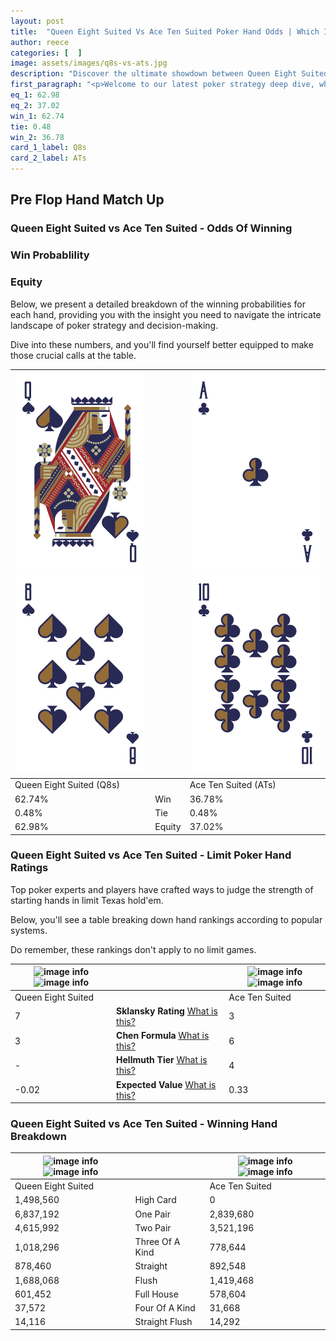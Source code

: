 ```yaml
---
layout: post
title:  "Queen Eight Suited Vs Ace Ten Suited Poker Hand Odds | Which Is The Better Hand In Poker? A Complete Guide"
author: reece
categories: [  ]
image: assets/images/q8s-vs-ats.jpg
description: "Discover the ultimate showdown between Queen Eight Suited and Ace Ten Suited in poker! Uncover the odds, strategies, and scenarios where one hand triumphs over the other. Get ready to up your poker game with this thrilling analysis."
first_paragraph: "<p>Welcome to our latest poker strategy deep dive, where we're pitting two distinct hands against each other in a high-stakes showdown: Queen Eight Suited vs Ace Ten Suited.</p><p>In the dynamic world of poker, every decision counts, and knowing which hand holds the upper hand is key to your success at the table.</p><p>In this article, we'll dissect these two hands, explore the scenarios where one dominates the other, and equip you with the knowledge to make strategic choices that can tip the odds in your favor.</p><p>Get ready to unravel the intriguing dynamics of these poker hands and elevate your game to new heights.</p>"
eq_1: 62.98
eq_2: 37.02
win_1: 62.74
tie: 0.48
win_2: 36.78
card_1_label: Q8s
card_2_label: ATs
---
```




[comment]: # (sp0)

## Pre Flop Hand Match Up

<div class="table hand-ratings" markdown="1"> 



### Queen Eight Suited vs Ace Ten Suited - Odds Of Winning


  
<div class="row graphs"> 
<div class="col-lg-6">
    <h3>Win Probablility</h3>
    <canvas id="WinChart"></canvas>
</div>
<div class="col-lg-6">
    <h3>Equity</h3>
    <canvas id="EquityChart"></canvas>
</div>
</div>

  Below, we present a detailed breakdown of the winning probabilities for each hand, providing you with the insight you need to navigate the intricate landscape of poker strategy and decision-making. 

Dive into these numbers, and you'll find yourself better equipped to make those crucial calls at the table.


    
| ![image info](assets/images/hand1/q.png) ![image info](assets/images/hand1/8.png) |  | ![image info](assets/images/hand2/a.png) ![image info](assets/images/hand2/t.png) |
| -------- | -------- | -------- |
| Queen Eight Suited (Q8s) |  | Ace Ten Suited (ATs) |
| 62.74% | Win | 36.78% |
| 0.48% | Tie | 0.48% |
| 62.98% | Equity | 37.02% |




[comment]: # (sp1)



### Queen Eight Suited vs Ace Ten Suited - Limit Poker Hand Ratings

Top poker experts and players have crafted ways to judge the strength of starting hands in limit Texas hold'em. 

Below, you'll see a table breaking down hand rankings according to popular systems. 

Do remember, these rankings don't apply to no limit games.


    
| ![image info](https://www.riverpairs.com/assets/images/hand1/q.png) ![image info](https://www.riverpairs.com/assets/images/hand1/8.png) |  | ![image info](https://www.riverpairs.com/assets/images/hand2/a.png) ![image info](https://www.riverpairs.com/assets/images/hand2/t.png) |
| -------- | -------- | -------- |
| Queen Eight Suited |  | Ace Ten Suited |
| 7 | **Sklansky Rating** [What is this?](/sklansky-rating-explained) | 3 |
| 3 | **Chen Formula** [What is this?](/chen-formula-explained) | 6 |
| - | **Hellmuth Tier** [What is this?](/Hellmuth-tier-explained) | 4 |
| -0.02 | **Expected Value** [What is this?](/expected-value-explained) | 0.33 |




[comment]: # (sp2)



### Queen Eight Suited vs Ace Ten Suited - Winning Hand Breakdown


    
| ![image info](https://www.riverpairs.com/assets/images/hand1/q.png) ![image info](https://www.riverpairs.com/assets/images/hand1/8.png) |  | ![image info](https://www.riverpairs.com/assets/images/hand2/a.png) ![image info](https://www.riverpairs.com/assets/images/hand2/t.png) |
| -------- | -------- | -------- |
| Queen Eight Suited |  | Ace Ten Suited |
| 1,498,560 | High Card | 0 |
| 6,837,192 | One Pair | 2,839,680 |
| 4,615,992 | Two Pair | 3,521,196 |
| 1,018,296 | Three Of A Kind | 778,644 |
| 878,460 | Straight | 892,548 |
| 1,688,068 | Flush | 1,419,468 |
| 601,452 | Full House | 578,604 |
| 37,572 | Four Of A Kind | 31,668 |
| 14,116 | Straight Flush | 14,292 |




[comment]: # (sp3)



</div>

[comment]: # (sp4)



[comment]: # (sp5)

